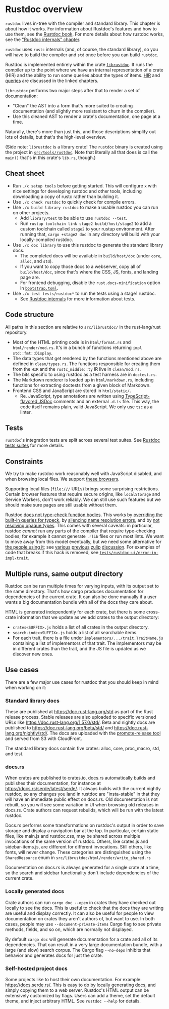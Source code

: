 # Rustdoc overview

`rustdoc` lives in-tree with the
compiler and standard library. This chapter is about how it works.
For information about Rustdoc's features and how to use them, see
the [Rustdoc book](https://doc.rust-lang.org/nightly/rustdoc/).
For more details about how rustdoc works, see the
["Rustdoc internals" chapter][Rustdoc internals].

[Rustdoc internals]: ./rustdoc-internals.md

`rustdoc` uses `rustc` internals (and, of course, the standard library), so you
will have to build the compiler and `std` once before you can build `rustdoc`.

Rustdoc is implemented entirely within the crate [`librustdoc`][rd]. It runs
the compiler up to the point where we have an internal representation of a
crate (HIR) and the ability to run some queries about the types of items. [HIR]
and [queries] are discussed in the linked chapters.

[HIR]: ./hir.md
[queries]: ./query.md
[rd]: https://github.com/rust-lang/rust/tree/master/src/librustdoc

`librustdoc` performs two major steps after that to render a set of
documentation:

* "Clean" the AST into a form that's more suited to creating documentation (and
  slightly more resistant to churn in the compiler).
* Use this cleaned AST to render a crate's documentation, one page at a time.

Naturally, there's more than just this, and those descriptions simplify out
lots of details, but that's the high-level overview.

(Side note: `librustdoc` is a library crate! The `rustdoc` binary is created
using the project in [`src/tools/rustdoc`][bin]. Note that literally all that
does is call the `main()` that's in this crate's `lib.rs`, though.)

[bin]: https://github.com/rust-lang/rust/tree/master/src/tools/rustdoc

## Cheat sheet

* Run `./x setup tools` before getting started. This will configure `x`
  with nice settings for developing rustdoc and other tools, including
  downloading a copy of rustc rather than building it.
* Use `./x check rustdoc` to quickly check for compile errors.
* Use `./x build library rustdoc` to make a usable
  rustdoc you can run on other projects.
  * Add `library/test` to be able to use `rustdoc --test`.
  * Run `rustup toolchain link stage2 build/host/stage2` to add a
    custom toolchain called `stage2` to your rustup environment. After
    running that, `cargo +stage2 doc` in any directory will build with
    your locally-compiled rustdoc.
* Use `./x doc library` to use this rustdoc to generate the
  standard library docs.
  * The completed docs will be available in `build/host/doc` (under `core`, `alloc`, and `std`).
  * If you want to copy those docs to a webserver, copy all of
    `build/host/doc`, since that's where the CSS, JS, fonts, and landing
    page are.
  * For frontend debugging, disable the `rust.docs-minification` option in [`bootstrap.toml`].
* Use `./x test tests/rustdoc*` to run the tests using a stage1
  rustdoc.
  * See [Rustdoc internals] for more information about tests.

[`bootstrap.toml`]: ./building/how-to-build-and-run.md

## Code structure

All paths in this section are relative to `src/librustdoc/` in the rust-lang/rust repository.

* Most of the HTML printing code is in `html/format.rs` and `html/render/mod.rs`.
  It's in a bunch of functions returning `impl std::fmt::Display`.
* The data types that get rendered by the functions mentioned above are defined in `clean/types.rs`.
  The functions responsible for creating them from the `HIR` and the `rustc_middle::ty` IR
  live in `clean/mod.rs`.
* The bits specific to using rustdoc as a test harness are in
  `doctest.rs`.
* The Markdown renderer is loaded up in `html/markdown.rs`, including functions
  for extracting doctests from a given block of Markdown.
* Frontend CSS and JavaScript are stored in `html/static/`.
  * Re. JavaScript, type annotations are written using [TypeScript-flavored JSDoc]
comments and an external `.d.ts` file.
    This way, the code itself remains plain, valid JavaScript.
    We only use `tsc` as a linter.

[TypeScript-flavored JSDoc]: https://www.typescriptlang.org/docs/handbook/jsdoc-supported-types.html

## Tests

`rustdoc`'s integration tests are split across several test suites.
See [Rustdoc tests suites](tests/compiletest.md#rustdoc-test-suites) for more details.

## Constraints

We try to make rustdoc work reasonably well with JavaScript disabled, and when
browsing local files. We support
[these browsers](https://rust-lang.github.io/rfcs/1985-tiered-browser-support.html#supported-browsers).

Supporting local files (`file:///` URLs) brings some surprising restrictions.
Certain browser features that require secure origins, like `localStorage` and
Service Workers, don't work reliably. We can still use such features but we
should make sure pages are still usable without them.

Rustdoc [does not type-check function bodies][platform-specific docs].
This works by [overriding the built-in queries for typeck][override queries],
by [silencing name resolution errors], and by [not resolving opaque types].
This comes with several caveats: in particular, rustdoc *cannot* run any parts of the compiler that
require type-checking bodies; for example it cannot generate `.rlib` files or run most lints.
We want to move away from this model eventually, but we need some alternative for
[the people using it][async-std]; see [various][zulip stop accepting broken code]
[previous][rustdoc meeting 2024-07-08] [zulip][compiler meeting 2023-01-26] [discussion][notriddle rfc].
For examples of code that breaks if this hack is removed, see
[`tests/rustdoc-ui/error-in-impl-trait`].

[platform-specific docs]: https://doc.rust-lang.org/rustdoc/advanced-features.html#interactions-between-platform-specific-docs
[override queries]: https://github.com/rust-lang/rust/blob/52bf0cf795dfecc8b929ebb1c1e2545c3f41d4c9/src/librustdoc/core.rs#L299-L323
[silencing name resolution errors]: https://github.com/rust-lang/rust/blob/52bf0cf795dfecc8b929ebb1c1e2545c3f41d4c9/compiler/rustc_resolve/src/late.rs#L4517
[not resolving opaque types]: https://github.com/rust-lang/rust/blob/52bf0cf795dfecc8b929ebb1c1e2545c3f41d4c9/compiler/rustc_hir_analysis/src/check/check.rs#L188-L194
[async-std]: https://github.com/rust-lang/rust/issues/75100
[rustdoc meeting 2024-07-08]: https://rust-lang.zulipchat.com/#narrow/channel/393423-t-rustdoc.2Fmeetings/topic/meeting.202024-07-08/near/449969836
[compiler meeting 2023-01-26]: https://rust-lang.zulipchat.com/#narrow/channel/238009-t-compiler.2Fmeetings/topic/.5Bweekly.5D.202023-01-26/near/323755789
[zulip stop accepting broken code]: https://rust-lang.zulipchat.com/#narrow/stream/266220-rustdoc/topic/stop.20accepting.20broken.20code
[notriddle rfc]: https://rust-lang.zulipchat.com/#narrow/channel/266220-t-rustdoc/topic/Pre-RFC.3A.20stop.20accepting.20broken.20code
[`tests/rustdoc-ui/error-in-impl-trait`]: https://github.com/rust-lang/rust/tree/163cb4ea3f0ae3bc7921cc259a08a7bf92e73ee6/tests/rustdoc-ui/error-in-impl-trait

## Multiple runs, same output directory

Rustdoc can be run multiple times for varying inputs, with its output set to the
same directory. That's how cargo produces documentation for dependencies of the
current crate. It can also be done manually if a user wants a big
documentation bundle with all of the docs they care about.

HTML is generated independently for each crate, but there is some cross-crate
information that we update as we add crates to the output directory:

 - `crates<SUFFIX>.js` holds a list of all crates in the output directory.
 - `search-index<SUFFIX>.js` holds a list of all searchable items.
 - For each trait, there is a file under `implementors/.../trait.TraitName.js`
   containing a list of implementors of that trait. The implementors may be in
   different crates than the trait, and the JS file is updated as we discover
   new ones.

## Use cases

There are a few major use cases for rustdoc that you should keep in mind when
working on it:

### Standard library docs

These are published at <https://doc.rust-lang.org/std> as part of the Rust release
process. Stable releases are also uploaded to specific versioned URLs like
<https://doc.rust-lang.org/1.57.0/std/>. Beta and nightly docs are published to
<https://doc.rust-lang.org/beta/std/> and <https://doc.rust-lang.org/nightly/std/>.
The docs are uploaded with the [promote-release
tool](https://github.com/rust-lang/promote-release) and served from S3 with
CloudFront.

The standard library docs contain five crates: alloc, core, proc_macro, std, and
test.

### docs.rs

When crates are published to crates.io, docs.rs automatically builds
and publishes their documentation, for instance at
<https://docs.rs/serde/latest/serde/>. It always builds with the current nightly
rustdoc, so any changes you land in rustdoc are "insta-stable" in that they will
have an immediate public effect on docs.rs. Old documentation is not rebuilt, so
you will see some variation in UI when browsing old releases in docs.rs. Crate
authors can request rebuilds, which will be run with the latest rustdoc.

Docs.rs performs some transformations on rustdoc's output in order to save
storage and display a navigation bar at the top. In particular, certain static
files, like main.js and rustdoc.css, may be shared across multiple invocations
of the same version of rustdoc. Others, like crates.js and sidebar-items.js, are
different for different invocations. Still others, like fonts, will never
change. These categories are distinguished using the `SharedResource` enum in
`src/librustdoc/html/render/write_shared.rs`

Documentation on docs.rs is always generated for a single crate at a time, so
the search and sidebar functionality don't include dependencies of the current
crate.

### Locally generated docs

Crate authors can run `cargo doc --open` in crates they have checked
out locally to see the docs. This is useful to check that the docs they
are writing are useful and display correctly. It can also be useful for
people to view documentation on crates they aren't authors of, but want to
use. In both cases, people may use `--document-private-items` Cargo flag to
see private methods, fields, and so on, which are normally not displayed.

By default `cargo doc` will generate documentation for a crate and all of its
dependencies. That can result in a very large documentation bundle, with a large
(and slow) search corpus. The Cargo flag `--no-deps` inhibits that behavior and
generates docs for just the crate.

### Self-hosted project docs

Some projects like to host their own documentation. For example:
<https://docs.serde.rs/>. This is easy to do by locally generating docs, and
simply copying them to a web server. Rustdoc's HTML output can be extensively
customized by flags. Users can add a theme, set the default theme, and inject
arbitrary HTML. See `rustdoc --help` for details.
